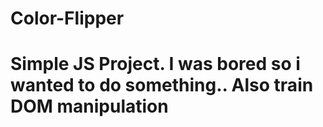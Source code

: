 # Color-Flipper

# Simple JS Project. I was bored so i wanted to do something.. Also train DOM manipulation

